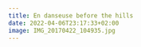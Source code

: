 ```yaml
---
title: En danseuse before the hills
date: 2022-04-06T23:17:33+02:00
image: IMG_20170422_104935.jpg
---
```


